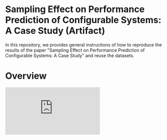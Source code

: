 # Sampling Effect on Performance Prediction of Configurable Systems: A Case Study (Artifact)

In this repository, we provides general instructions of how to reproduce the results of the paper "Sampling Effect on Performance Prediction of Configurable Systems: A Case Study" and reuse the datasets.

# Overview

![Overview](https://github.com/jualvespereira/ICPE2020/blob/master/overview.pdf)
